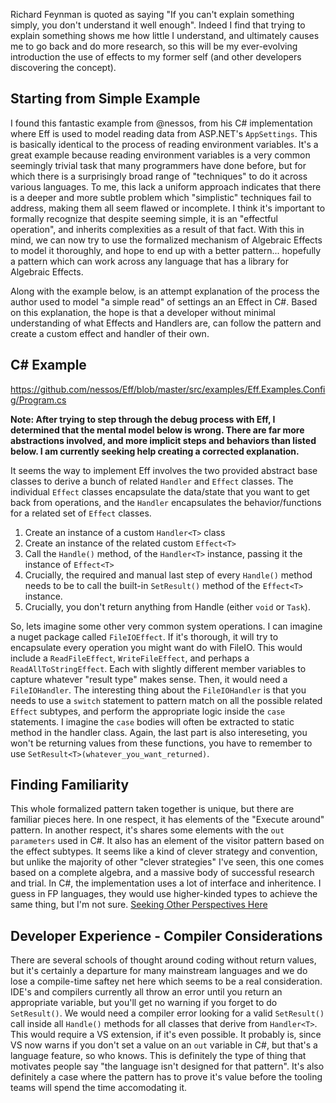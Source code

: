Richard Feynman is quoted as saying "If you can't explain something simply, you don't understand it well enough".  Indeed I find that trying to explain something shows me how little I understand, and ultimately causes me to go back and do more research, so this will be my ever-evolving introduction the use of effects to my former self (and other developers discovering the concept). 

## Starting from Simple Example  
I found this fantastic example from @nessos, from his C# implementation where Eff is used to model reading data from ASP.NET's `AppSettings`. This is basically identical to the process of reading environment variables.  It's a great example because reading environment variables is a very common seemingly trivial task that many programmers have done before, but for which there is a surprisingly broad range of "techniques" to do it across various languages.  To me, this lack a uniform approach indicates that there is a deeper and more subtle problem which "simplistic" techniques fail to address, making them all seem flawed or incomplete. I think it's important to formally recognize that despite seeming simple, it is an "effectful operation", and inherits complexities as a result of that fact. With this in mind, we can now try to use the formalized mechanism of Algebraic Effects to model it thoroughly, and hope to end up with a better pattern... hopefully a pattern which can work across any language that has a library for Algebraic Effects.  

Along with the example below, is an attempt explanation of the process the author used to model "a simple read" of settings an an Effect in C#.  Based on this explanation, the hope is that a developer without minimal understanding of what Effects and Handlers are, can follow the pattern and create a custom effect and handler of their own.  

## C# Example
https://github.com/nessos/Eff/blob/master/src/examples/Eff.Examples.Config/Program.cs

**Note: After trying to step through the debug process with Eff, I determined that the mental model below is wrong.  There are far more abstractions involved, and more implicit steps and behaviors than listed below. I am currently seeking help creating a corrected explanation.**

It seems the way to implement Eff involves the two provided abstract base classes to derive a bunch of related `Handler` and `Effect` classes.  The individual `Effect` classes encapsulate the data/state that you want to get back from operations, and the `Handler` encapsulates the behavior/functions for a related set of `Effect` classes.  

1. Create an instance of a custom `Handler<T>` class
2. Create an instance of the related custom `Effect<T>`
3. Call the `Handle()` method, of the `Handler<T>` instance, passing it the instance of `Effect<T>`
4. Crucially, the required and manual last step of every `Handle()` method needs to be to call the built-in `SetResult()` method of the `Effect<T>` instance.  
5. Crucially, you don't return anything from Handle (either `void` or `Task`).

So, lets imagine some other very common system operations.  I can imagine a nuget package called `FileIOEffect`.  If it's thorough, it will try to encapsulate every operation you might want do with FileIO.  This would include a `ReadFileEffect`, `WriteFileEffect`, and perhaps a `ReadAllToStringEffect`.  Each with slightly different member variables to capture whatever "result type" makes sense.  Then, it would need a `FileIOHandler`.  The interesting thing about the `FileIOHandler` is that you needs to use a `switch` statement to pattern match on all the possible related `Effect` subtypes, and perform the appropriate logic inside the `case` statements.  I imagine the `case` bodies will often be extracted to static method in the handler class.  Again, the last part is also intereseting, you won't be returning values from these functions, you have to remember to use `SetResult<T>(whatever_you_want_returned)`. 

## Finding Familiarity  

This whole formalized pattern taken together is unique, but there are familiar pieces here.  In one respect, it has elements of the "Execute around" pattern. In another respect, it's shares some elements with the `out parameters` used in C#.   It also has an element of the visitor pattern based on the effect subtypes.  It seems like a kind of clever strategy and convention, but unlike the majority of other "clever strategies" I've seen, this one comes based on a complete algebra, and a massive body of successful research and trial. In C#, the implementation uses a lot of interface and inheritence.  I guess in FP languages, they would use higher-kinded types to achieve the same thing, but I'm not sure.  [Seeking Other Perspectives Here](https://github.com/solvingj/eff-algebraic-effect-notes/issues/new)

## Developer Experience - Compiler Considerations  

There are several schools of thought around coding without return values, but it's certainly a departure for many mainstream languages and we do lose a compile-time saftey net here which seems to be a real consideration.  IDE's and compilers currently all throw an error until you return an appropriate variable, but you'll get no warning if you forget to do `SetResult()`.  We would need a compiler error looking for a valid `SetResult()` call inside all `Handle()` methods for all  classes that derive from `Handler<T>`.  This would require a VS extension, if it's even possible. It probably is, since VS now warns if you don't set a value on an `out` variable in C#, but that's a language feature, so who knows.  This is definitely the type of thing that motivates people say "the language isn't designed for that pattern".  It's also definitely a case where the pattern has to prove it's value before the tooling teams will spend the time accomodating it. 